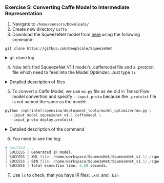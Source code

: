 ### Exercise 5: Converting Caffe Model to Intermediate Representation

1. Navigate to `/home/sensors/Downloads/`
2. Create new directory `Caffe`
3. Download the SqueezeNet model from [here](https://github.com/forresti/SqueezeNet) using the following command:

`git clone https://github.com/DeepScale/SqueezeNet`

<details><summary>git clone log</summary>
<p>

```python
Cloning into 'SqueezeNet'...
remote: Enumerating objects: 107, done.
remote: Total 107 (delta 0), reused 0 (delta 0), pack-reused 107
Receiving objects: 100% (107/107), 8.83 MiB | 0 bytes/s, done.
Resolving deltas: 100% (49/49), done.
Checking connectivity... done.
```

</p>
</details>

4. Now let’s find SqueezeNet V1.1 model’s .caffemodel file and a .prototxt file which need to feed into the Model Optimizer. Just type `ls`

<details><summary>Detailed description of files</summary>
<p>

`deploy.prototxt` - please take a look this file using cat, you see about a hundred of layers which is considered as a deploy-ready prototxt file that contains a topology structure and layer attributes
Reference: [Converting a Caffe* Model](https://docs.openvinotoolkit.org/2018_R5/_docs_MO_DG_prepare_model_convert_model_Convert_Model_From_Caffe.html#caffe_specific_conversion_params)

`solver.prototxt` - additional training details (we don’t need it here)

`README.md` - A README.md is a reference for other users visiting a repository and documents steps for them to get a model up and running.
Reference: [What is README.MD file and why do I need it?](https://www.quora.com/What-is-README-MD-file-and-why-do-I-need-it)

`solver.prototxt` - additional training details (learning rate schedule, etc.) (we don’t need it here)

`squeezenet_v1.1.caffemodel` - pretrained model parameters

`train_val.prototxt` - model architecture (we don’t need it here)

Reference: [SqueezeNet](https://github.com/forresti/SqueezeNet)

</p>
</details>

5. To convert a Caffe Model, we use `mo.py` file as we did in TensorFlow model convertion and specify `--input_proto` because the `.prototxt` file is not named the same as the model:

```python
python /opt/intel/openvino/deployment_tools/model_optimizer/mo.py \
  --input_model squeezenet_v1.1.caffemodel \
  --input_proto deploy.prototxt
```

<details><summary>Detailed description of the command</summary>
<p> 
  
  `python /opt/intel/openvino/deployment_tools/model_optimizer/mo.py` - the `mo.py` script to simply convert a model

`--input_model squeezenet_v1.1.caffemodel` - the path to the input model `.caffemodel` file

`--input_proto deploy.prototxt` - it specifies deploy-ready `.prototxt` file
</p>
</details>

6. You need to see the log:

```python
# omitted ...
[ SUCCESS ] Generated IR model.
[ SUCCESS ] XML file: /home/workspace/SqueezeNet/SqueezeNet_v1.1/./squeezenet_v1.1.xml
[ SUCCESS ] BIN file: /home/workspace/SqueezeNet/SqueezeNet_v1.1/./squeezenet_v1.1.bin
[ SUCCESS ] Total execution time: 5.88 seconds.
```

7. Use `ls` to check, that you have IR files: `.xml` and `.bin`

